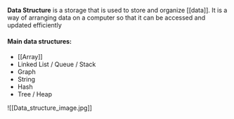**Data Structure** is a storage that is used to store and organize [[data]]. It is a way of arranging data on a computer so that it can be accessed and updated efficiently

#### Main data structures:

* [[Array]]
* Linked List / Queue / Stack
* Graph
* String
* Hash
* Tree / Heap

![[Data_structure_image.jpg]]